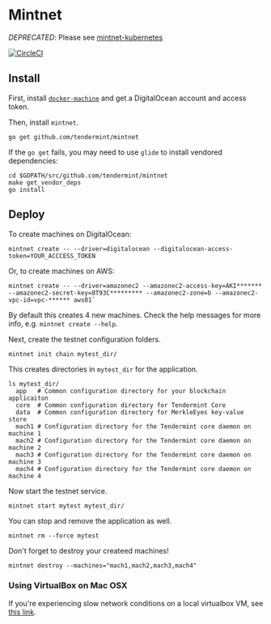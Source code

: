 # Mintnet

*DEPRECATED*: Please see [mintnet-kubernetes](https://github.com/tendermint/tools/tree/master/mintnet-kubernetes)

[![CircleCI](https://circleci.com/gh/tendermint/mintnet.svg?style=svg)](https://circleci.com/gh/tendermint/mintnet)

## Install

First, install [`docker-machine`](https://docs.docker.com/machine/install-machine/) and get a DigitalOcean account and access token.

Then, install `mintnet`.

```
go get github.com/tendermint/mintnet
```

If the `go get` fails, you may need to use `glide` to install vendored dependencies:

```
cd $GOPATH/src/github.com/tendermint/mintnet
make get_vendor_deps
go install
```

## Deploy

To create machines on DigitalOcean:

```
mintnet create -- --driver=digitalocean --digitalocean-access-token=YOUR_ACCCESS_TOKEN
```

Or, to create machines on AWS:

```
mintnet create -- --driver=amazonec2 --amazonec2-access-key=AKI******* --amazonec2-secret-key=8T93C********* --amazonec2-zone=b --amazonec2-vpc-id=vpc-****** aws01`
```

By default this creates 4 new machines.  Check the help messages for more info, e.g. `mintnet create --help`.

Next, create the testnet configuration folders.

```
mintnet init chain mytest_dir/
```

This creates directories in `mytest_dir` for the application.

```
ls mytest_dir/
  app   # Common configuration directory for your blockchain applicaiton
  core  # Common configuration directory for Tendermint Core
  data  # Common configuration directory for MerkleEyes key-value store
  mach1 # Configuration directory for the Tendermint core daemon on machine 1
  mach2 # Configuration directory for the Tendermint core daemon on machine 2
  mach3 # Configuration directory for the Tendermint core daemon on machine 3
  mach4 # Configuration directory for the Tendermint core daemon on machine 4
```

Now start the testnet service.

```
mintnet start mytest mytest_dir/
```

You can stop and remove the application as well.

```
mintnet rm --force mytest
```

Don't forget to destroy your createed machines!

```
mintnet destroy --machines="mach1,mach2,mach3,mach4"
```

### Using VirtualBox on Mac OSX

If you're experiencing slow network conditions on a local virtualbox VM, see [this link](https://github.com/docker/kitematic/issues/577#issuecomment-163493192).
